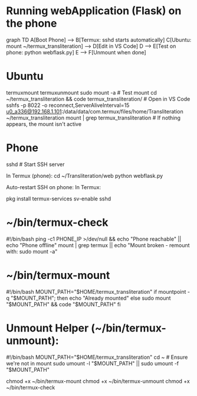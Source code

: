 # Running webApplication (Flask) on the phone

graph TD
A[Boot Phone] --> B[Termux: sshd starts automatically]
C[Ubuntu: mount ~/termux_transliteration] --> D[Edit in VS Code]
D --> E[Test on phone: python webflask.py]
E --> F[Unmount when done]

# Ubuntu

termuxmount
termuxunmount
sudo mount -a # Test mount
cd ~/termux_transliteration && code termux_transliteration/ # Open in VS Code
sshfs -p 8022 -o reconnect,ServerAliveInterval=15 u0_a336@192.168.1.101:/data/data/com.termux/files/home/Transliteration ~/termux_transliteration
mount | grep termux_transliteration # If nothing appears, the mount isn't active

# Phone

sshd # Start SSH server

In Termux (phone):
cd ~/Transliteration/web
python webflask.py

Auto-restart SSH on phone:
In Termux:

pkg install termux-services
sv-enable sshd

# ~/bin/termux-check

#!/bin/bash
ping -c1 PHONE_IP >/dev/null && echo "Phone reachable" || echo "Phone offline"
mount | grep termux || echo "Mount broken - remount with: sudo mount -a"

# ~/bin/termux-mount

#!/bin/bash
MOUNT_PATH="$HOME/termux_transliteration"
if mountpoint -q "$MOUNT_PATH"; then
echo "Already mounted"
else
sudo mount "$MOUNT_PATH" && code "$MOUNT_PATH"
fi

# Unmount Helper (~/bin/termux-unmount):

#!/bin/bash
MOUNT_PATH="$HOME/termux_transliteration"
cd ~  # Ensure we're not in mount
sudo umount -l "$MOUNT_PATH" || sudo umount -f "$MOUNT_PATH"

chmod +x ~/bin/termux-mount
chmod +x ~/bin/termux-unmount
chmod +x ~/bin/termux-check

